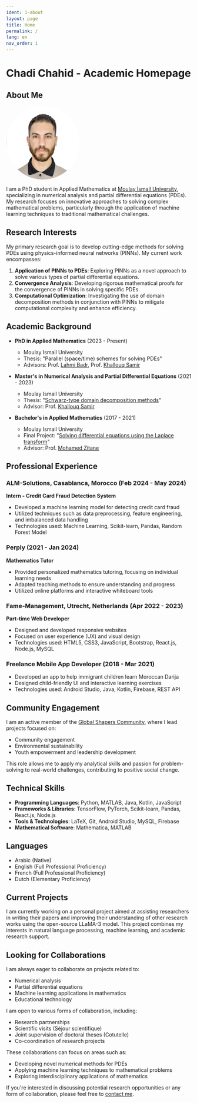 ```yaml
---
ident: 1-about
layout: page
title: Home
permalink: /
lang: en
nav_order: 1
---
```


# Chadi Chahid - Academic Homepage

## About Me
<img src="/images/chahidchadipicture.jpg" alt="Chadi Chahid" width="200" style="border-radius: 50%;">


I am a PhD student in Applied Mathematics at [Moulay Ismail University](http://www.umi.ac.ma/), specializing in numerical analysis and partial differential equations (PDEs). My research focuses on innovative approaches to solving complex mathematical problems, particularly through the application of machine learning techniques to traditional mathematical challenges.

## Research Interests

My primary research goal is to develop cutting-edge methods for solving PDEs using physics-informed neural networks (PINNs). My current work encompasses:

1. **Application of PINNs to PDEs**: Exploring PINNs as a novel approach to solve various types of partial differential equations.
2. **Convergence Analysis**: Developing rigorous mathematical proofs for the convergence of PINNs in solving specific PDEs.
3. **Computational Optimization**: Investigating the use of domain decomposition methods in conjunction with PINNs to mitigate computational complexity and enhance efficiency.

## Academic Background

- **PhD in Applied Mathematics** (2023 - Present)
  - Moulay Ismail University
  - Thesis: "Parallel (space/time) schemes for solving PDEs"
  - Advisors: Prof. [Lahmi Badr](https://www.researchgate.net/profile/B-Lahmi), Prof. [Khallouq Samir](https://www.researchgate.net/profile/Samir-Khallouq)

- **Master's in Numerical Analysis and Partial Differential Equations** (2021 - 2023)
  - Moulay Ismail University
  - Thesis: "[Schwarz-type domain decomposition methods](https://drive.google.com/file/d/16hBQ6657hJIgSbRm2KyCgnr-bMxMh4Kg/view?usp=sharing)"
  - Advisor: Prof. [Khallouq Samir](https://www.researchgate.net/profile/Samir-Khallouq)

- **Bachelor's in Applied Mathematics** (2017 - 2021)
  - Moulay Ismail University
  - Final Project: "[Solving differential equations using the Laplace transform](https://drive.google.com/file/d/16hBQ6657hJIgSbRm2KyCgnr-bMxMh4Kg/view?usp=sharing)"
  - Advisor: Prof. [Mohamed Zitane](https://www.researchgate.net/profile/Mohamed-Zitane)

## Professional Experience

### ALM-Solutions, Casablanca, Morocco (Feb 2024 - May 2024)
**Intern - Credit Card Fraud Detection System**
- Developed a machine learning model for detecting credit card fraud
- Utilized techniques such as data preprocessing, feature engineering, and imbalanced data handling
- Technologies used: Machine Learning, Scikit-learn, Pandas, Random Forest Model

### Perply (2021 - Jan 2024)
**Mathematics Tutor**
- Provided personalized mathematics tutoring, focusing on individual learning needs
- Adapted teaching methods to ensure understanding and progress
- Utilized online platforms and interactive whiteboard tools

### Fame-Management, Utrecht, Netherlands (Apr 2022 - 2023)
**Part-time Web Developer**
- Designed and developed responsive websites
- Focused on user experience (UX) and visual design
- Technologies used: HTML5, CSS3, JavaScript, Bootstrap, React.js, Node.js, MySQL

### Freelance Mobile App Developer (2018 - Mar 2021)
- Developed an app to help immigrant children learn Moroccan Darija
- Designed child-friendly UI and interactive learning exercises
- Technologies used: Android Studio, Java, Kotlin, Firebase, REST API

## Community Engagement

I am an active member of the [Global Shapers Community](https://www.globalshapers.org/), where I lead projects focused on:
- Community engagement
- Environmental sustainability
- Youth empowerment and leadership development

This role allows me to apply my analytical skills and passion for problem-solving to real-world challenges, contributing to positive social change.

## Technical Skills

- **Programming Languages**: Python, MATLAB, Java, Kotlin, JavaScript
- **Frameworks & Libraries**: TensorFlow, PyTorch, Scikit-learn, Pandas, React.js, Node.js
- **Tools & Technologies**: LaTeX, Git, Android Studio, MySQL, Firebase
- **Mathematical Software**: Mathematica, MATLAB

## Languages

- Arabic (Native)
- English (Full Professional Proficiency)
- French (Full Professional Proficiency)
- Dutch (Elementary Proficiency)

## Current Projects

I am currently working on a personal project aimed at assisting researchers in writing their papers and improving their understanding of other research works using the open-source LLaMA-3 model. This project combines my interests in natural language processing, machine learning, and academic research support.

## Looking for Collaborations

I am always eager to collaborate on projects related to:
- Numerical analysis
- Partial differential equations
- Machine learning applications in mathematics
- Educational technology

I am open to various forms of collaboration, including:
- Research partnerships
- Scientific visits (Séjour scientifique)
- Joint supervision of doctoral theses (Cotutelle)
- Co-coordination of research projects

These collaborations can focus on areas such as:
- Developing novel numerical methods for PDEs
- Applying machine learning techniques to mathematical problems
- Exploring interdisciplinary applications of mathematics

If you're interested in discussing potential research opportunities or any form of collaboration, please feel free to [contact me](mailto:ch.chahid@edu.umi.ac.ma).



